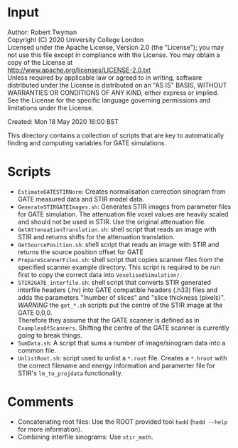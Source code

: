 # Input

Author: Robert Twyman<br />
Copyright (C) 2020 University College London<br />
Licensed under the Apache License, Version 2.0 (the "License");
you may not use this file except in compliance with the License.
You may obtain a copy of the License at
<br />
http://www.apache.org/licenses/LICENSE-2.0.txt
<br />
Unless required by applicable law or agreed to in writing, software
distributed under the License is distributed on an "AS IS" BASIS,
WITHOUT WARRANTIES OR CONDITIONS OF ANY KIND, either express or implied.
See the License for the specific language governing permissions and
limitations under the License.

Created:  Mon 18 May 2020 16:00 BST

This directory contains a collection of scripts that are key to automatically finding and computing variables for GATE simulations.

Scripts
=======
* `EstimateGATESTIRNorm`: Creates normalisation correction sinogram from GATE measured data and STIR model data. 
* `GenerateSTIRGATEImages.sh`: Generates STIR images from parameter files for GATE simulation. The attenuation file voxel values are heavily scaled and should not be used in STIR. Use the original attenuation file.
* `GetAttenuationTranslation.sh`: shell script that reads an image with STIR and returns shifts for the attenuation translation.
* `GetSourcePosition.sh`: shell script that reads an image with STIR and returns the source position offset for GATE
* `PrepareScannerFiles.sh`: shell script that copies scanner files from the specified scanner example directory. This script is required to be run first to copy the correct data into `VoxelisedSimulation/`.
* `STIR2GATE_interfile.sh`: shell script that converts STIR generated interfile headers (.hv) into GATE compatible headers (.h33) files and adds the parameters "!number of slices" and "slice thickness (pixels)".
*WARNING* the `get_*.sh` scripts put the centre of the STIR image at the GATE 0,0,0.  
Therefore they assume that the GATE scanner is defined as in `ExamplesOfScanners`. Shifting the centre of the GATE scanner is currently going to break things.
* `SumData.sh`: A script that sums a number of image/sinogram data into a common file.
* `UnlistRoot.sh`: script used to unlist a `*.root` file. Creates a `*.hroot` with the correct filename and energy information and paramerter file for STIR's `lm_to_projdata` functionality. 

Comments
=======
* Concatenating root files: Use the ROOT provided tool `hadd` (`hadd --help` for more information).
* Combining interfile sinograms: Use `stir_math`.
